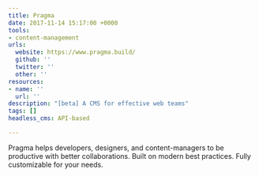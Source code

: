 ```yaml
---
title: Pragma
date: 2017-11-14 15:17:00 +0000
tools:
- content-management
urls:
  website: https://www.pragma.build/
  github: ''
  twitter: ''
  other: ''
resources:
- name: ''
  url: ''
description: "[beta] A CMS for effective web teams"
tags: []
headless_cms: API-based

---
```

Pragma helps developers, designers, and content-managers to be productive with better collaborations. Built on modern best practices. Fully customizable for your needs.
